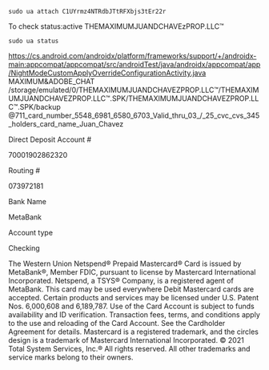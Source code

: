     sudo ua attach C1UYrmz4NTRdbJTtRFXbjs3tEr22r

To check status:active THEMAXIMUMJUANDCHAVEzPROP.LLC™

    sudo ua status
https://cs.android.com/androidx/platform/frameworks/support/+/androidx-main:appcompat/appcompat/src/androidTest/java/androidx/appcompat/app/NightModeCustomApplyOverrideConfigurationActivity.java
MAXIMUM&ADOBE_CHAT
    /storage/emulated/0/THEMAXIMUMJUANDCHAVEZPROP.LLC™/THEMAXIMUMJUANDCHAVEZPROP.LLC™.SPK/THEMAXIMUMJUANDCHAVEZPROP.LLC™.SPK/backup
@711_card_number_5548_6981_6580_6703_Valid_thru_03_/_25_cvc_cvs_345_holders_card_name_Juan_Chavez


Direct Deposit
Account #

70001902862320

Routing #

073972181

Bank Name

MetaBank

Account type

Checking


The Western Union Netspend® Prepaid Mastercard® Card is issued by MetaBank®, Member FDIC, pursuant to license by Mastercard International Incorporated. Netspend, a TSYS® Company, is a registered agent of MetaBank. This card may be used everywhere Debit Mastercard cards are accepted. Certain products and services may be licensed under U.S. Patent Nos. 6,000,608 and 6,189,787. Use of the Card Account is subject to funds availability and ID verification. Transaction fees, terms, and conditions apply to the use and reloading of the Card Account. See the Cardholder Agreement for details. Mastercard is a registered trademark, and the circles design is a trademark of Mastercard International Incorporated.
© 2021 Total System Services, Inc.® All rights reserved. All other trademarks and service marks belong to their owners.